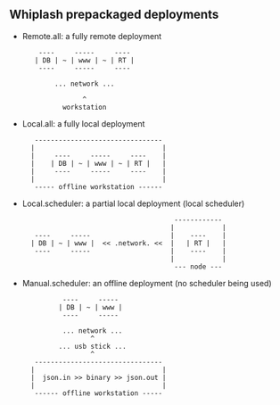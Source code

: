 Whiplash prepackaged deployments
--------------------------------------------

- Remote.all: a fully remote deployment

          ----     -----     ----
         | DB | ~ | www | ~ | RT |
          ----     -----     ----
       
              ... network ...
       
                     ^
                workstation

- Local.all: a fully local deployment

         --------------------------------
        |                                |
        |     ----     -----     ----    |
        |    | DB | ~ | www | ~ | RT |   |
        |     ----     -----     ----    |
        |                                |
         ----- offline workstation ------


- Local.scheduler: a partial local deployment (local scheduler)

                                            ------------
                                           |            |
         ----     -----                    |    ----    |
        | DB | ~ | www |  << .network. <<  |   | RT |   |
         ----     -----                    |    ----    |
                                           |            |
                                            --- node --- 


- Manual.scheduler: an offline deployment (no scheduler being used)

                ----     ----- 
               | DB | ~ | www |
                ----     ----- 
        
                ... network ...
                       ^
               ... usb stick ...
                       ^
         --------------------------------
        |                                |
        |  json.in >> binary >> json.out |
        |                                |
         ------ offline workstation -----

